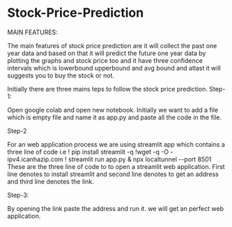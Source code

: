 # Stock-Price-Prediction
MAIN FEATURES:

The main features of stock price prediction are it will collect the past one year data and based on that it will predict the future one year data by plotting the graphs and stock price too and it have three confidence intervals which is lowerbound upperbound and avg bound and atlast it will suggests you to buy the stock or not.

Initially there are three mains teps to follow the stock price prediction.
Step-1:

Open google colab and open new notebook. Initially we want to add a file which is empty file and name it as app.py and paste all the code in the file. 

Step-2

For an web application process we are using streamlit app which contains a three line of code i.e
! pip install streamlit -q
!wget -q -O - ipv4.icanhazip.com
! streamlit run app.py & npx localtunnel --port 8501
These are the three line of code to to open a streamlit web application. First line denotes to install streamlit and second line denotes to get an address and third line denotes the link.

Step-3:

By opening the link paste the address and run it. we will get an perfect web application.

